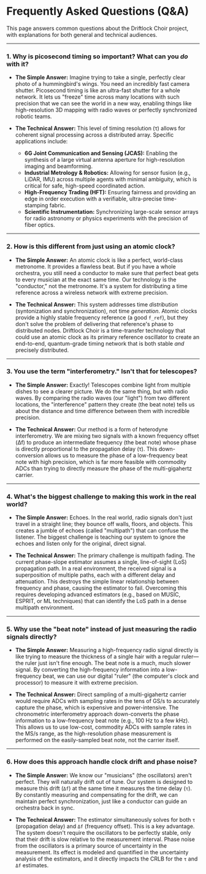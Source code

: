 # Frequently Asked Questions (Q&A)

This page answers common questions about the Driftlock Choir project, with explanations for both general and technical audiences.

---

### 1. Why is picosecond timing so important? What can you *do* with it?

*   **The Simple Answer:** Imagine trying to take a single, perfectly clear photo of a hummingbird's wings. You need an incredibly fast camera shutter. Picosecond timing is like an ultra-fast shutter for a whole network. It lets us "freeze" time across many locations with such precision that we can see the world in a new way, enabling things like high-resolution 3D mapping with radio waves or perfectly synchronized robotic teams.

*   **The Technical Answer:** This level of timing resolution (τ) allows for coherent signal processing across a distributed array. Specific applications include:
    *   **6G Joint Communication and Sensing (JCAS):** Enabling the synthesis of a large virtual antenna aperture for high-resolution imaging and beamforming.
    *   **Industrial Metrology & Robotics:** Allowing for sensor fusion (e.g., LiDAR, IMU) across multiple agents with minimal ambiguity, which is critical for safe, high-speed coordinated action.
    *   **High-Frequency Trading (HFT):** Ensuring fairness and providing an edge in order execution with a verifiable, ultra-precise time-stamping fabric.
    *   **Scientific Instrumentation:** Synchronizing large-scale sensor arrays for radio astronomy or physics experiments with the precision of fiber optics.

---

### 2. How is this different from just using an atomic clock?

*   **The Simple Answer:** An atomic clock is like a perfect, world-class metronome. It provides a flawless beat. But if you have a whole orchestra, you still need a conductor to make sure that perfect beat gets to every musician at the exact same time. Our technology is the "conductor," not the metronome. It's a system for distributing a time reference across a wireless network with extreme precision.

*   **The Technical Answer:** This system addresses time *distribution* (syntonization and synchronization), not time *generation*. Atomic clocks provide a highly stable frequency reference (a good `f_ref`), but they don't solve the problem of delivering that reference's phase to distributed nodes. Driftlock Choir is a time-transfer technology that could use an atomic clock as its primary reference oscillator to create an end-to-end, quantum-grade timing network that is both stable *and* precisely distributed.

---

### 3. You use the term "interferometry." Isn't that for telescopes?

*   **The Simple Answer:** Exactly! Telescopes combine light from multiple dishes to see a clearer picture. We do the same thing, but with radio waves. By comparing the radio waves (our "light") from two different locations, the "interference" pattern they create (the beat note) tells us about the distance and time difference between them with incredible precision.

*   **The Technical Answer:** Our method is a form of heterodyne interferometry. We are mixing two signals with a known frequency offset (Δf) to produce an intermediate frequency (the beat note) whose phase is directly proportional to the propagation delay (τ). This down-conversion allows us to measure the phase of a low-frequency beat note with high precision, which is far more feasible with commodity ADCs than trying to directly measure the phase of the multi-gigahertz carrier.

---

### 4. What's the biggest challenge to making this work in the real world?

*   **The Simple Answer:** Echoes. In the real world, radio signals don't just travel in a straight line; they bounce off walls, floors, and objects. This creates a jumble of echoes (called "multipath") that can confuse the listener. The biggest challenge is teaching our system to ignore the echoes and listen only for the original, direct signal.

*   **The Technical Answer:** The primary challenge is multipath fading. The current phase-slope estimator assumes a single, line-of-sight (LoS) propagation path. In a real environment, the received signal is a superposition of multiple paths, each with a different delay and attenuation. This destroys the simple linear relationship between frequency and phase, causing the estimator to fail. Overcoming this requires developing advanced estimators (e.g., based on MUSIC, ESPRIT, or ML techniques) that can identify the LoS path in a dense multipath environment.

---

### 5. Why use the "beat note" instead of just measuring the radio signals directly?

*   **The Simple Answer:** Measuring a high-frequency radio signal directly is like trying to measure the thickness of a single hair with a regular ruler—the ruler just isn't fine enough. The beat note is a much, much slower signal. By converting the high-frequency information into a low-frequency beat, we can use our digital "ruler" (the computer's clock and processor) to measure it with extreme precision.

*   **The Technical Answer:** Direct sampling of a multi-gigahertz carrier would require ADCs with sampling rates in the tens of GS/s to accurately capture the phase, which is expensive and power-intensive. The chronometric interferometry approach down-converts the phase information to a low-frequency beat note (e.g., 100 Hz to a few kHz). This allows us to use low-cost, commodity ADCs with sample rates in the MS/s range, as the high-resolution phase measurement is performed on the easily-sampled beat note, not the carrier itself.

---

### 6. How does this approach handle clock drift and phase noise?

*   **The Simple Answer:** We know our "musicians" (the oscillators) aren't perfect. They will naturally drift out of tune. Our system is designed to measure this drift (`Δf`) at the same time it measures the time delay (`τ`). By constantly measuring and compensating for the drift, we can maintain perfect synchronization, just like a conductor can guide an orchestra back in sync.

*   **The Technical Answer:** The estimator simultaneously solves for both `τ` (propagation delay) and `Δf` (frequency offset). This is a key advantage. The system doesn't require the oscillators to be perfectly stable, only that their drift is slow relative to the measurement interval. Phase noise from the oscillators is a primary source of uncertainty in the measurement. Its effect is modeled and quantified in the uncertainty analysis of the estimators, and it directly impacts the CRLB for the `τ` and `Δf` estimates.
